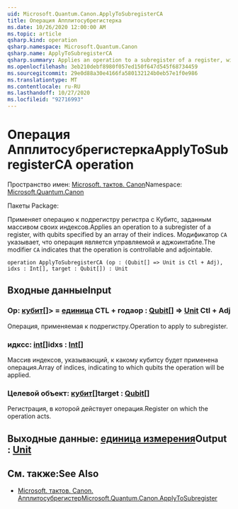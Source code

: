 ```yaml
---
uid: Microsoft.Quantum.Canon.ApplyToSubregisterCA
title: Операция Апплитосубрегистерка
ms.date: 10/26/2020 12:00:00 AM
ms.topic: article
qsharp.kind: operation
qsharp.namespace: Microsoft.Quantum.Canon
qsharp.name: ApplyToSubregisterCA
qsharp.summary: Applies an operation to a subregister of a register, with qubits specified by an array of their indices. The modifier `CA` indicates that the operation is controllable and adjointable.
ms.openlocfilehash: 3eb210debf8980f057ed150f647d545f68734459
ms.sourcegitcommit: 29e0d88a30e4166fa580132124b0eb57e1f0e986
ms.translationtype: MT
ms.contentlocale: ru-RU
ms.lasthandoff: 10/27/2020
ms.locfileid: "92716993"
---
```

# <a name="applytosubregisterca-operation"></a><span data-ttu-id="0691f-102">Операция Апплитосубрегистерка</span><span class="sxs-lookup"><span data-stu-id="0691f-102">ApplyToSubregisterCA operation</span></span>

<span data-ttu-id="0691f-103">Пространство имен: [Microsoft. тактов. Canon](xref:Microsoft.Quantum.Canon)</span><span class="sxs-lookup"><span data-stu-id="0691f-103">Namespace: [Microsoft.Quantum.Canon](xref:Microsoft.Quantum.Canon)</span></span>

<span data-ttu-id="0691f-104">Пакеты [](https://nuget.org/packages/)</span><span class="sxs-lookup"><span data-stu-id="0691f-104">Package: [](https://nuget.org/packages/)</span></span>


<span data-ttu-id="0691f-105">Применяет операцию к подрегистру регистра с Кубитс, заданным массивом своих индексов.</span><span class="sxs-lookup"><span data-stu-id="0691f-105">Applies an operation to a subregister of a register, with qubits specified by an array of their indices.</span></span>
<span data-ttu-id="0691f-106">Модификатор `CA` указывает, что операция является управляемой и аджоинтабле.</span><span class="sxs-lookup"><span data-stu-id="0691f-106">The modifier `CA` indicates that the operation is controllable and adjointable.</span></span>

```qsharp
operation ApplyToSubregisterCA (op : (Qubit[] => Unit is Ctl + Adj), idxs : Int[], target : Qubit[]) : Unit
```


## <a name="input"></a><span data-ttu-id="0691f-107">Входные данные</span><span class="sxs-lookup"><span data-stu-id="0691f-107">Input</span></span>

### <a name="op--qubit--unit-ctl--adj"></a><span data-ttu-id="0691f-108">Op: [кубит](xref:microsoft.quantum.lang-ref.qubit)[]> = [единица](xref:microsoft.quantum.lang-ref.unit) CTL + года</span><span class="sxs-lookup"><span data-stu-id="0691f-108">op : [Qubit](xref:microsoft.quantum.lang-ref.qubit)[] => [Unit](xref:microsoft.quantum.lang-ref.unit) Ctl + Adj</span></span>

<span data-ttu-id="0691f-109">Операция, применяемая к подрегистру.</span><span class="sxs-lookup"><span data-stu-id="0691f-109">Operation to apply to subregister.</span></span>


### <a name="idxs--int"></a><span data-ttu-id="0691f-110">идксс: [int](xref:microsoft.quantum.lang-ref.int)[]</span><span class="sxs-lookup"><span data-stu-id="0691f-110">idxs : [Int](xref:microsoft.quantum.lang-ref.int)[]</span></span>

<span data-ttu-id="0691f-111">Массив индексов, указывающий, к какому кубитсу будет применена операция.</span><span class="sxs-lookup"><span data-stu-id="0691f-111">Array of indices, indicating to which qubits the operation will be applied.</span></span>


### <a name="target--qubit"></a><span data-ttu-id="0691f-112">Целевой объект: [кубит](xref:microsoft.quantum.lang-ref.qubit)[]</span><span class="sxs-lookup"><span data-stu-id="0691f-112">target : [Qubit](xref:microsoft.quantum.lang-ref.qubit)[]</span></span>

<span data-ttu-id="0691f-113">Регистрация, в которой действует операция.</span><span class="sxs-lookup"><span data-stu-id="0691f-113">Register on which the operation acts.</span></span>



## <a name="output--unit"></a><span data-ttu-id="0691f-114">Выходные данные: [единица измерения](xref:microsoft.quantum.lang-ref.unit)</span><span class="sxs-lookup"><span data-stu-id="0691f-114">Output : [Unit](xref:microsoft.quantum.lang-ref.unit)</span></span>



## <a name="see-also"></a><span data-ttu-id="0691f-115">См. также:</span><span class="sxs-lookup"><span data-stu-id="0691f-115">See Also</span></span>

- [<span data-ttu-id="0691f-116">Microsoft. тактов. Canon. Апплитосубрегистер</span><span class="sxs-lookup"><span data-stu-id="0691f-116">Microsoft.Quantum.Canon.ApplyToSubregister</span></span>](xref:Microsoft.Quantum.Canon.ApplyToSubregister)
